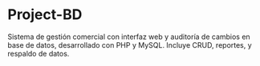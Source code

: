 # Project-BD
Sistema de gestión comercial con interfaz web y auditoría de cambios en base de datos, desarrollado con PHP y MySQL. Incluye CRUD, reportes, y respaldo de datos.

